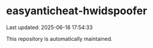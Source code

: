 # easyanticheat-hwidspoofer

Last updated: 2025-06-18 17:54:33

This repository is automatically maintained.
